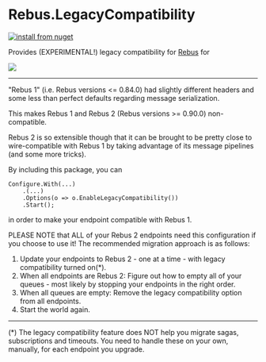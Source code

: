 # Rebus.LegacyCompatibility

[![install from nuget](https://img.shields.io/nuget/v/Rebus.LegacyCompatibility.svg?style=flat-square)](https://www.nuget.org/packages/Rebus.LegacyCompatibility)

Provides (EXPERIMENTAL!) legacy compatibility for [Rebus](https://github.com/rebus-org/Rebus) for

![](https://raw.githubusercontent.com/rebus-org/Rebus/master/artwork/little_rebusbus2_copy-200x200.png)

---

"Rebus 1" (i.e. Rebus versions <= 0.84.0) had slightly different headers and some less than perfect defaults regarding message serialization.

This makes Rebus 1 and Rebus 2 (Rebus versions >= 0.90.0) non-compatible.

Rebus 2 is so extensible though that it can be brought to be pretty close to wire-compatible with Rebus 1 by taking advantage of its message pipelines (and some more tricks).

By including this package, you can

	Configure.With(...)
		.(...)
		.Options(o => o.EnableLegacyCompatibility())
		.Start();

in order to make your endpoint compatible with Rebus 1.

PLEASE NOTE that ALL of your Rebus 2 endpoints need this configuration if you choose to use it! The recommended migration approach is as follows:

1. Update your endpoints to Rebus 2 - one at a time - with legacy compatibility turned on(*).
1. When all endpoints are Rebus 2: Figure out how to empty all of your queues - most likely by stopping your endpoints in the right order.
1. When all queues are empty: Remove the legacy compatibility option from all endpoints.
1. Start the world again.

----

(*) The legacy compatibility feature does NOT help you migrate sagas, subscriptions and timeouts. You need to handle these on your own, manually, for each endpoint you upgrade.